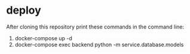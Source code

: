 # deploy

After cloning this repository print these commands in the command line:

1. docker-compose up -d
2. docker-compose exec backend python -m service.database.models